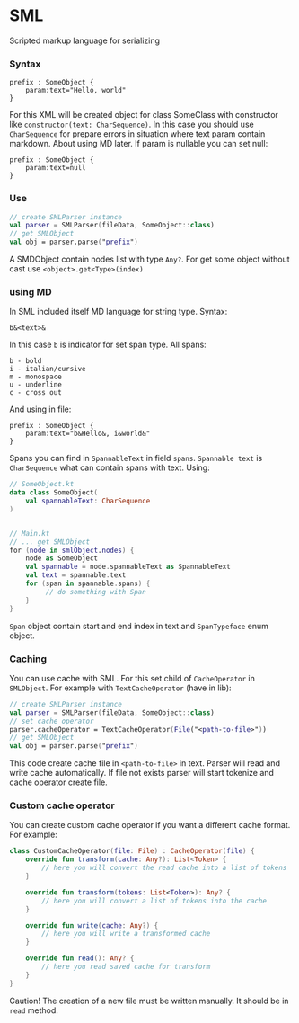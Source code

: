 # SML
Scripted markup language for serializing

### Syntax
```
prefix : SomeObject {
    param:text="Hello, world"
}
```
For this XML will be created object for class SomeClass with constructor like `constructor(text: CharSequence)`.
In this case you should use `CharSequence` for prepare errors in situation where text param contain markdown. About using MD later.
If param is nullable you can set null:
```
prefix : SomeObject {
    param:text=null
}
```

### Use
```kt
// create SMLParser instance
val parser = SMLParser(fileData, SomeObject::class)
// get SMLObject
val obj = parser.parse("prefix")
```

A SMDObject contain nodes list with type `Any?`. For get some object without cast use `<object>.get<Type>(index)`

### using MD
In SML included itself MD language for string type.
Syntax:
```
b&<text>&
```
In this case `b` is indicator for set span type.
All spans:
```
b - bold
i - italian/cursive
m - monospace
u - underline
c - cross out
```
And using in file:
```
prefix : SomeObject {
    param:text="b&Hello&, i&world&"
}
```
Spans you can find in `SpannableText` in field `spans`. `Spannable text` is `CharSequence` what can contain spans with text.
Using:
```kt
// SomeObject.kt
data class SomeObject(
    val spannableText: CharSequence
)


// Main.kt
// ... get SMLObject
for (node in smlObject.nodes) {
    node as SomeObject
    val spannable = node.spannableText as SpannableText
    val text = spannable.text
    for (span in spannable.spans) {
         // do something with Span
    }
}
```
`Span` object contain start and end index in text and `SpanTypeface` enum object.

### Caching
You can use cache with SML. For this set child of `CacheOperator` in `SMLObject`.
For example with `TextCacheOperator` (have in lib):
```kt
// create SMLParser instance
val parser = SMLParser(fileData, SomeObject::class)
// set cache operator
parser.cacheOperator = TextCacheOperator(File("<path-to-file>"))
// get SMLObject
val obj = parser.parse("prefix")
```
This code create cache file in `<path-to-file>` in text. Parser will read and write cache automatically. If file not exists parser will start tokenize and cache operator create file.

### Custom cache operator
You can create custom cache operator if you want a different cache format.
For example:
```kt
class CustomCacheOperator(file: File) : CacheOperator(file) {
    override fun transform(cache: Any?): List<Token> {
        // here you will convert the read cache into a list of tokens
    }

    override fun transform(tokens: List<Token>): Any? {
        // here you will convert a list of tokens into the cache
    }

    override fun write(cache: Any?) {
        // here you will write a transformed cache
    }

    override fun read(): Any? {
        // here you read saved cache for transform
    }
}
```
Caution! The creation of a new file must be written manually. It should be in `read` method.